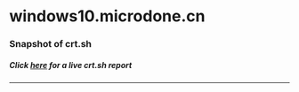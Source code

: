 # windows10.microdone.cn
### Snapshot of crt.sh
##### Click [here](https://crt.sh/?q=B2A3E62C83BB4DF2A96810A3232BAEE09B57EBEA152FF212E0BC8A5978574D94) for a live crt.sh report

---
